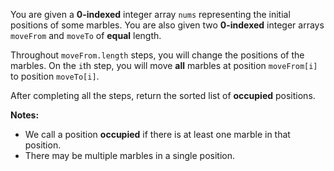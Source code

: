 You are given a **0-indexed** integer array `nums` representing the initial positions of some marbles. You are also given two **0-indexed** integer arrays `moveFrom` and `moveTo` of **equal** length.

Throughout `moveFrom.length` steps, you will change the positions of the marbles. On the `i`th step, you will move **all** marbles at position `moveFrom[i]` to position `moveTo[i]`.

After completing all the steps, return the sorted list of **occupied** positions.

**Notes:**

- We call a position **occupied** if there is at least one marble in that position.
- There may be multiple marbles in a single position.